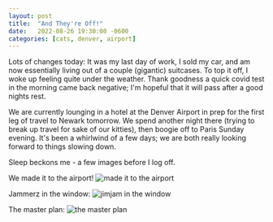 ```yaml
---
layout: post
title:  "And They're Off!"
date:   2022-08-26 19:30:00 -0600
categories: [cats, denver, airport]
---
```


Lots of changes today: 
It was my last day of work, I sold my car, and am now essentially living out of a couple (gigantic) suitcases. To top it off, I woke up feeling quite under the weather. Thank goodness a quick covid test in the morning came back negative; I'm hopeful that it will pass after a good nights rest.

We are currently lounging in a hotel at the Denver Airport in prep for the first leg of travel to Newark tomorrow. We spend another night there (trying to break up travel for sake of our kitties), then boogie off to Paris Sunday evening. It's been a whirlwind of a few days; we are both really looking forward to things slowing down.

Sleep beckons me - a few images before I log off.

We made it to the airport!
![made it to the airport](https://filedn.com/laDhrvFbMCaQeUUeqc8SpMB/2022-08-26/20220826_165056.jpg)

Jammerz in the window:
![jimjam in the window](https://filedn.com/laDhrvFbMCaQeUUeqc8SpMB/2022-08-26/20220826_173220.jpg)

The master plan:
![the master plan](https://filedn.com/laDhrvFbMCaQeUUeqc8SpMB/2022-08-26/20220825_182158.jpg)

